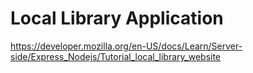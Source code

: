 # Local Library Application

https://developer.mozilla.org/en-US/docs/Learn/Server-side/Express_Nodejs/Tutorial_local_library_website